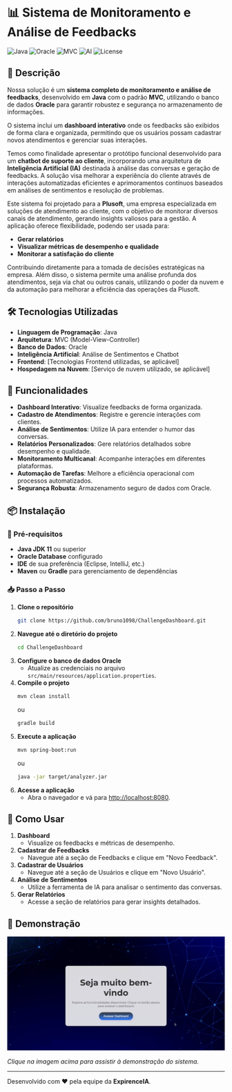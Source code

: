 # 📊 Sistema de Monitoramento e Análise de Feedbacks

![Java](https://img.shields.io/badge/Java-✓-blue) ![Oracle](https://img.shields.io/badge/Oracle-✓-orange) ![MVC](https://img.shields.io/badge/Architecture-MVC-green) ![AI](https://img.shields.io/badge/AI-✓-purple)
![License](https://img.shields.io/badge/License-MIT-green)

## 📝 Descrição

Nossa solução é um **sistema completo de monitoramento e análise de feedbacks**, desenvolvido em **Java** com o padrão **MVC**, utilizando o banco de dados **Oracle** para garantir robustez e segurança no armazenamento de informações.

O sistema inclui um **dashboard interativo** onde os feedbacks são exibidos de forma clara e organizada, permitindo que os usuários possam cadastrar novos atendimentos e gerenciar suas interações.

Temos como finalidade apresentar o protótipo funcional desenvolvido para um **chatbot de suporte ao cliente**, incorporando uma arquitetura de **Inteligência Artificial (IA)** destinada à análise das conversas e geração de feedbacks. A solução visa melhorar a experiência do cliente através de interações automatizadas eficientes e aprimoramentos contínuos baseados em análises de sentimentos e resolução de problemas.

Este sistema foi projetado para a **Plusoft**, uma empresa especializada em soluções de atendimento ao cliente, com o objetivo de monitorar diversos canais de atendimento, gerando insights valiosos para a gestão. A aplicação oferece flexibilidade, podendo ser usada para:

- **Gerar relatórios**
- **Visualizar métricas de desempenho e qualidade**
- **Monitorar a satisfação do cliente**

Contribuindo diretamente para a tomada de decisões estratégicas na empresa. Além disso, o sistema permite uma análise profunda dos atendimentos, seja via chat ou outros canais, utilizando o poder da nuvem e da automação para melhorar a eficiência das operações da Plusoft.

## 🛠 Tecnologias Utilizadas

- **Linguagem de Programação**: Java
- **Arquitetura**: MVC (Model-View-Controller)
- **Banco de Dados**: Oracle
- **Inteligência Artificial**: Análise de Sentimentos e Chatbot
- **Frontend**: [Tecnologias Frontend utilizadas, se aplicável]
- **Hospedagem na Nuvem**: [Serviço de nuvem utilizado, se aplicável]

## 🚀 Funcionalidades

- **Dashboard Interativo**: Visualize feedbacks de forma organizada.
- **Cadastro de Atendimentos**: Registre e gerencie interações com clientes.
- **Análise de Sentimentos**: Utilize IA para entender o humor das conversas.
- **Relatórios Personalizados**: Gere relatórios detalhados sobre desempenho e qualidade.
- **Monitoramento Multicanal**: Acompanhe interações em diferentes plataformas.
- **Automação de Tarefas**: Melhore a eficiência operacional com processos automatizados.
- **Segurança Robusta**: Armazenamento seguro de dados com Oracle.

## 📦 Instalação

### 📝 Pré-requisitos

- **Java JDK 11** ou superior
- **Oracle Database** configurado
- **IDE** de sua preferência (Eclipse, IntelliJ, etc.)
- **Maven** ou **Gradle** para gerenciamento de dependências

### 📥 Passo a Passo

1. **Clone o repositório**
    ```bash
    git clone https://github.com/bruno1098/ChallengeDashboard.git
    ```
2. **Navegue até o diretório do projeto**
    ```bash
    cd ChallengeDashboard
    ```
3. **Configure o banco de dados Oracle**
    - Atualize as credenciais no arquivo `src/main/resources/application.properties`.
4. **Compile o projeto**
    ```bash
    mvn clean install
    ```
    ou
    ```bash
    gradle build
    ```
5. **Execute a aplicação**
    ```bash
    mvn spring-boot:run
    ```
    ou
    ```bash
    java -jar target/analyzer.jar
    ```
6. **Acesse a aplicação**
    - Abra o navegador e vá para [http://localhost:8080](http://localhost:8080).

## 🎯 Como Usar

1. **Dashboard**
    - Visualize os feedbacks e métricas de desempenho.
2. **Cadastrar de Feedbacks**
    - Navegue até a seção de Feedbacks e clique em "Novo Feedback".
3. **Cadastrar de Usuários**
    - Navegue até a seção de Usuários e clique em "Novo Usuário".
4. **Análise de Sentimentos**
    - Utilize a ferramenta de IA para analisar o sentimento das conversas.
5. **Gerar Relatórios**
    - Acesse a seção de relatórios para gerar insights detalhados.

## 🎥 Demonstração

[![Assista ao Vídeo](tumb.png)](https://youtu.be/EfGKGTMATuQ)

*Clique na imagem acima para assistir à demonstração do sistema.*

---

Desenvolvido com ❤️ pela equipe da **ExpirenceIA**.
